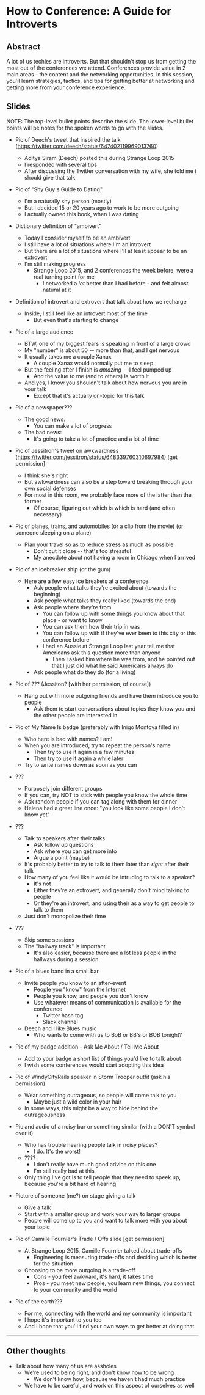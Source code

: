 How to Conference: A Guide for Introverts
=========================================

Abstract
--------

A lot of us techies are introverts.
But that shouldn't stop us from getting the most out of the conferences we attend.
Conferences provide value in 2 main areas - the content and the networking opportunities.
In this session, you'll learn strategies, tactics, and tips for getting better at networking
and getting more from your conference experience.


Slides
------

NOTE: The top-level bullet points describe the slide. The lower-level bullet points will be notes for the spoken words to go with the slides.

- Pic of Deech's tweet that inspired the talk (https://twitter.com/deech/status/647402119969013760)
  - Aditya Siram (Deech) posted this during Strange Loop 2015
  - I responded with several tips
  - After discussing the Twitter conversation with my wife, she told me *I* should give that talk

- Pic of "Shy Guy's Guide to Dating"
  - I'm a naturally shy person (mostly)
  - But I decided 15 or 20 years ago to work to be more outgoing
  - I actually owned this book, when I was dating

- Dictionary definition of "ambivert"
  - Today I consider myself to be an ambivert
  - I still have a lot of situations where I'm an introvert
  - But there are a lot of situations where I'll at least appear to be an extrovert
  - I'm still making progress
    - Strange Loop 2015, and 2 conferences the week before, were a real turning point for me
      - I networked a *lot* better than I had before - and felt almost natural at it

- Definition of introvert and extrovert that talk about how we recharge
  - Inside, I still feel like an introvert most of the time
    - But even that's starting to change

- Pic of a large audience
  - BTW, one of my biggest fears is speaking in front of a large crowd
  - My "number" is about 50 -- more than that, and I get nervous
  - It usually takes me a couple Xanax
    - A couple Xanax would normally put me to sleep
  - But the feeling after I finish is *amazing* -- I feel pumped up
    - And the value to me (and to others) is worth it
  - And yes, I know you shouldn't talk about how nervous you are in your talk
    - Except that it's actually on-topic for this talk

- Pic of a newspaper???
  - The good news:
    - You can make a lot of progress
  - The bad news:
    - It's going to take a lot of practice and a lot of time

- Pic of Jessitron's tweet on awkwardness (https://twitter.com/jessitron/status/648339760310697984) [get permission]
  - I think she's right
  - But awkwardness can also be a step toward breaking through your own social defenses
  - For most in this room, we probably face more of the latter than the former
    - Of course, figuring out which is which is hard (and often necessary)

- Pic of planes, trains, and automobiles (or a clip from the movie) (or someone sleeping on a plane)
  - Plan your travel so as to reduce stress as much as possible
    - Don't cut it close -- that's too stressful
    - My anecdote about not having a room in Chicago when I arrived

- Pic of an icebreaker ship (or the gum)
  - Here are a few easy ice breakers at a conference:
    - Ask people what talks they're excited about (towards the beginning)
    - Ask people what talks they really liked (towards the end)
    - Ask people where they're from
      - You can follow up with some things you know about that place - or want to know
      - You can ask them how their trip in was
      - You can follow up with if they've ever been to this city or this conference before
      - I had an Aussie at Strange Loop last year tell me that Americans ask this question more than anyone
        - Then I asked him where he was from, and he pointed out that I just did what he said Americans always do
    - Ask people what do they do (for a living)

- Pic of ??? (Jessiton? [with her permission, of course])
  - Hang out with more outgoing friends and have them introduce you to people
    - Ask them to start conversations about topics they know you and the other people are interested in

- Pic of My Name Is badge (preferably with Inigo Montoya filled in)
  - Who here is bad with names? I am!
  - When you are introduced, try to repeat the person's name
    - Then try to use it again in a few minutes
    - Then try to use it again a while later
  - Try to write names down as soon as you can

- ???
  - Purposely join different groups
  - If you can, try NOT to stick with people you know the whole time
  - Ask random people if you can tag along with them for dinner
  - Helena had a great line once: "you look like some people I don't know yet"

- ???
  - Talk to speakers after their talks
    - Ask follow up questions
    - Ask where you can get more info
    - Argue a point (maybe)
  - It's probably better to try to talk to them later than *right* after their talk
  - How many of you feel like it would be intruding to talk to a speaker?
    - It's not
    - Either they're an extrovert, and generally don't mind talking to people
    - Or they're an introvert, and using their as a way to get people to talk to them
  - Just don't monopolize their time

- ???
  - Skip some sessions
  - The "hallway track" is important
    - It's also easier, because there are a lot less people in the hallways during a session

- Pic of a blues band in a small bar
  - Invite people you know to an after-event
    - People you "know" from the Internet
    - People you know, and people you don't know
    - Use whatever means of communication is available for the conference
      - Twitter hash tag
      - Slack channel
  - Deech and I like Blues music
    - Who wants to come with us to BoB or BB's or BOB tonight?

- Pic of my badge addition - Ask Me About / Tell Me About
  - Add to your badge a short list of things you'd like to talk about
  - I wish some conferences would start adopting this idea

- Pic of WindyCityRails speaker in Storm Trooper outfit (ask his permission)
  - Wear something outrageous, so people will come talk to you
    - Maybe just a wild color in your hair
  - In some ways, this might be a way to hide behind the outrageousness

- Pic and audio of a noisy bar or something similar (with a DON'T symbol over it)
  - Who has trouble hearing people talk in noisy places?
    - I do. It's the worst!
  - ????
    - I don't really have much good advice on this one
    - I'm still really bad at this
  - Only thing I've got is to tell people that they need to speek up, because you're a bit hard of hearing

- Picture of someone (me?) on stage giving a talk
  - Give a talk
  - Start with a smaller group and work your way to larger groups
  - People will come up to you and want to talk more with you about your topic

- Pic of Camille Fournier's Trade / Offs slide [get permission]
  - At Strange Loop 2015, Camille Fournier talked about trade-offs
    - Engineering is measuring trade-offs and deciding which is better for the situation
  - Choosing to be more outgoing is a trade-off
    - Cons - you feel awkward, it's hard, it takes time
    - Pros - you meet new people, you learn new things, you connect to your community and the world

- Pic of the earth???
  - For me, connecting with the world and my community is important
  - I hope it's important to you too
  - And I hope that you'll find your own ways to get better at doing that


----


Other thoughts
--------------

- Talk about how many of us are assholes
  - We're used to being right, and don't know how to be wrong
    - We don't know how, because we haven't had much practice
  - We have to be careful, and work on this aspect of ourselves as well
